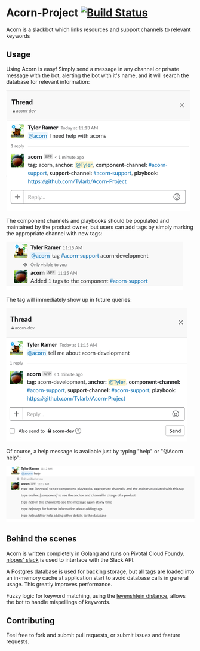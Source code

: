 # Acorn-Project [![Build Status](https://travis-ci.org/tylarb/Acorn-Project.svg?branch=master)](https://travis-ci.org/tylarb/Acorn-Project)
Acorn is a slackbot which links resources and support channels to relevant keywords


## Usage

Using Acorn is easy! Simply send a message in any channel or private message with the bot, alerting the bot with it's name, and it will search the database for relevant information: 

![alt text](https://github.com/Tylarb/Acorn-Project/blob/master/screenshots/acorn_summary.png "Usage")


The component channels and playbooks should be populated and maintained by the product owner, but users can add tags by simply marking the appropriate channel with new tags:

![alt text](https://github.com/Tylarb/Acorn-Project/blob/master/screenshots/add_tag.png "New Tag")

The tag will immediately show up in future queries: 

![alt text](https://github.com/Tylarb/Acorn-Project/blob/master/screenshots/new_tag_display.png "Display new tag")


Of course, a help message is available just by typing "help" or "@Acorn help":


![alt text](https://github.com/Tylarb/Acorn-Project/blob/master/screenshots/acorn_help.png "Help")


## Behind the scenes

Acorn is written completely in Golang and runs on Pivotal Cloud Foundy. [nlopes' slack](https://github.com/nlopes/slack) is used to interface with the Slack API.

A Postgres database is used for backing storage, but all tags are loaded into an in-memory cache at application start to avoid database calls in general usage. This greatly improves performance.

Fuzzy logic for keyword matching, using the [levenshtein distance](github.com/texttheater/golang-levenshtein/levenshtein), allows the bot to handle mispellings of keywords. 


## Contributing 

Feel free to fork and submit pull requests, or submit issues and feature requests. 
